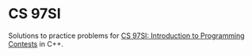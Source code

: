 # CS 97SI
Solutions to practice problems for [CS 97SI: Introduction to Programming Contests](http://web.stanford.edu/class/cs97si/) in C++.
